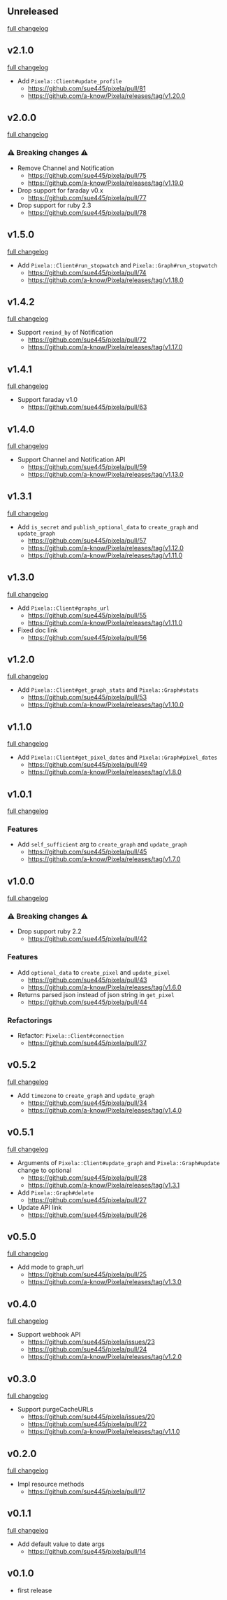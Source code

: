 ## Unreleased
[full changelog](http://github.com/sue445/pixela/compare/v2.1.0...master)

## v2.1.0
[full changelog](http://github.com/sue445/pixela/compare/v2.0.0...v2.1.0)

* Add `Pixela::Client#update_profile`
  * https://github.com/sue445/pixela/pull/81
  * https://github.com/a-know/Pixela/releases/tag/v1.20.0

## v2.0.0
[full changelog](http://github.com/sue445/pixela/compare/v1.5.0...v2.0.0)

### :warning: Breaking changes :warning:
* Remove Channel and Notification
  * https://github.com/sue445/pixela/pull/75
  * https://github.com/a-know/Pixela/releases/tag/v1.19.0
* Drop support for faraday v0.x
  * https://github.com/sue445/pixela/pull/77
* Drop support for ruby 2.3
  * https://github.com/sue445/pixela/pull/78

## v1.5.0
[full changelog](http://github.com/sue445/pixela/compare/v1.4.2...v1.5.0)

* Add `Pixela::Client#run_stopwatch` and `Pixela::Graph#run_stopwatch`
  * https://github.com/sue445/pixela/pull/74
  * https://github.com/a-know/Pixela/releases/tag/v1.18.0

## v1.4.2
[full changelog](http://github.com/sue445/pixela/compare/v1.4.1...v1.4.2)

* Support `remind_by` of Notification
  * https://github.com/sue445/pixela/pull/72
  * https://github.com/a-know/Pixela/releases/tag/v1.17.0

## v1.4.1
[full changelog](http://github.com/sue445/pixela/compare/v1.4.0...v1.4.1)

* Support faraday v1.0
  * https://github.com/sue445/pixela/pull/63

## v1.4.0
[full changelog](http://github.com/sue445/pixela/compare/v1.3.1...v1.4.0)

* Support Channel and Notification API
  * https://github.com/sue445/pixela/pull/59
  * https://github.com/a-know/Pixela/releases/tag/v1.13.0

## v1.3.1
[full changelog](http://github.com/sue445/pixela/compare/v1.3.0...v1.3.1)

* Add `is_secret` and `publish_optional_data` to `create_graph` and `update_graph`
  * https://github.com/sue445/pixela/pull/57
  * https://github.com/a-know/Pixela/releases/tag/v1.12.0
  * https://github.com/a-know/Pixela/releases/tag/v1.11.0

## v1.3.0
[full changelog](http://github.com/sue445/pixela/compare/v1.2.0...v1.3.0)

* Add `Pixela::Client#graphs_url`
  * https://github.com/sue445/pixela/pull/55
  * https://github.com/a-know/Pixela/releases/tag/v1.11.0
* Fixed doc link
  * https://github.com/sue445/pixela/pull/56

## v1.2.0
[full changelog](http://github.com/sue445/pixela/compare/v1.1.0...v1.2.0)

* Add `Pixela::Client#get_graph_stats` and `Pixela::Graph#stats`
  * https://github.com/sue445/pixela/pull/53
  * https://github.com/a-know/Pixela/releases/tag/v1.10.0

## v1.1.0
[full changelog](http://github.com/sue445/pixela/compare/v1.0.1...v1.1.0)

* Add `Pixela::Client#get_pixel_dates` and `Pixela::Graph#pixel_dates`
  * https://github.com/sue445/pixela/pull/49
  * https://github.com/a-know/Pixela/releases/tag/v1.8.0

## v1.0.1
[full changelog](http://github.com/sue445/pixela/compare/v1.0.0...v1.0.1)

### Features
* Add `self_sufficient` arg to `create_graph` and `update_graph`
  * https://github.com/sue445/pixela/pull/45
  * https://github.com/a-know/Pixela/releases/tag/v1.7.0

## v1.0.0
[full changelog](http://github.com/sue445/pixela/compare/v0.5.2...v1.0.0)

### :warning: Breaking changes :warning:
* Drop support ruby 2.2
  * https://github.com/sue445/pixela/pull/42

### Features
* Add `optional_data` to `create_pixel` and `update_pixel`
  * https://github.com/sue445/pixela/pull/43
  * https://github.com/a-know/Pixela/releases/tag/v1.6.0
* Returns parsed json instead of json string in `get_pixel`
  * https://github.com/sue445/pixela/pull/44
  
### Refactorings
* Refactor: `Pixela::Client#connection`
  * https://github.com/sue445/pixela/pull/37

## v0.5.2
[full changelog](http://github.com/sue445/pixela/compare/v0.5.1...v0.5.2)

* Add `timezone` to `create_graph` and `update_graph`
  * https://github.com/sue445/pixela/pull/34
  * https://github.com/a-know/Pixela/releases/tag/v1.4.0

## v0.5.1
[full changelog](http://github.com/sue445/pixela/compare/v0.5.0...v0.5.1)

* Arguments of `Pixela::Client#update_graph` and `Pixela::Graph#update` change to optional
  * https://github.com/sue445/pixela/pull/28
  * https://github.com/a-know/Pixela/releases/tag/v1.3.1
* Add `Pixela::Graph#delete`
  * https://github.com/sue445/pixela/pull/27
* Update API link
  * https://github.com/sue445/pixela/pull/26

## v0.5.0
[full changelog](http://github.com/sue445/pixela/compare/v0.4.0...v0.5.0)

* Add mode to graph_url
  * https://github.com/sue445/pixela/pull/25
  * https://github.com/a-know/Pixela/releases/tag/v1.3.0

## v0.4.0
[full changelog](http://github.com/sue445/pixela/compare/v0.3.0...v0.4.0)

* Support webhook API
  * https://github.com/sue445/pixela/issues/23
  * https://github.com/sue445/pixela/pull/24
  * https://github.com/a-know/Pixela/releases/tag/v1.2.0

## v0.3.0
[full changelog](http://github.com/sue445/pixela/compare/v0.2.0...v0.3.0)

* Support purgeCacheURLs
  * https://github.com/sue445/pixela/issues/20
  * https://github.com/sue445/pixela/pull/22
  * https://github.com/a-know/Pixela/releases/tag/v1.1.0

## v0.2.0
[full changelog](http://github.com/sue445/pixela/compare/v0.1.1...v0.2.0)

* Impl resource methods
  * https://github.com/sue445/pixela/pull/17

## v0.1.1
[full changelog](http://github.com/sue445/pixela/compare/v0.1.0...v0.1.1)

* Add default value to date args
  * https://github.com/sue445/pixela/pull/14

## v0.1.0
* first release
